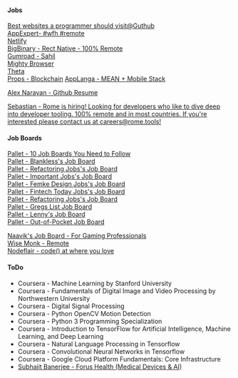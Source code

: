 
#### Jobs
[Best websites a programmer should visit@Guthub](https://github.com/sdmg15/Best-websites-a-programmer-should-visit#jobs)  
[AppExpert- #wfh #remote](https://twitter.com/AppExert)  
[Netlify](https://www.netlify.com/careers)  
[BigBinary - Rect Native - 100% Remote](https://bigbinary.com/jobs/react-native)  
[Gumroad - Sahil](https://www.notion.so/Jobs-f43f816013b2405aa41ddefb663a4a38#98239b20e8b7400ab2d3901559718509)  
[Mighty Browser](https://www.notion.so/Mighty-is-hiring-945d3168d3e34a37883ca4d823ed734f)  
[Theta](https://pallet.xyz/list/lennys-jobs/job/7ba89758-d733-4716-9b91-86d9b741858d)  
[Props - Blockchain](https://jobs.gohire.io/props-0ds2x7xe/front-end-blockchain-engineer-40634/)
[AppLanga - MEAN + Mobile Stack](https://www.applanga.com/jobs)  

[Alex Narayan - Github Resume](https://gigatexal.github.io/)  

[Sebastian - Rome is hiring! Looking for developers who like to dive deep into developer tooling. 100% remote and in most countries. If you're interested please contact us at careers@rome.tools!](@sebmck)  

#### Job Boards
[Pallet - 10 Job Boards You Need to Follow](https://www.newsletter.pallet.xyz/10-job-boards-you-need-to-follow/)  
[Pallet - Blankless's Job Board](https://pallet.xyz/list/bankless/jobs)  
[Pallet -  Refactoring Jobs's Job Board](https://pallet.xyz/list/refactoring-jobs/jobs)  
[Pallet - Important Jobs's Job Board](https://pallet.xyz/list/important-jobs/jobs)  
[Pallet - Femke Design Jobs's Job Board](https://pallet.xyz/list/femkedesign-jobs/jobs)  
[Pallet - Fintech Today Jobs's Job Board](https://pallet.xyz/list/ftt-jobs/jobs)  
[Pallet -  Refactoring Jobs's Job Board](https://pallet.xyz/list/refactoring-jobs/jobs)  
[Pallet -  Gregs List Job Board](https://pallet.xyz/list/gregslist/jobs)  
[Pallet -  Lenny's Job Board](https://pallet.xyz/list/lennys-jobs/jobs)  
[Pallet -  Out-of-Pocket Job Board](https://pallet.xyz/list/out-of-pocket-jobs/jobs)  

[Naavik's Job Board - For Gaming Professionals](https://pallet.xyz/list/naavik-jobs/jobs)  
[Wise Monk - Remote](https://www.wisemonk.co/)  
[Nodeflair - code() at where you love](https://www.nodeflair.com/)  


#### ToDo
* Coursera - Machine Learning by Stanford University
* Coursera - Fundamentals of Digital Image and Video Processing by Northwestern University
* Coursera - Digital Signal Processing
* Coursera - Python OpenCV Motion Detection
* Coursera - Python 3 Programming Specialization
* Coursera - Introduction to TensorFlow for Artificial Intelligence, Machine Learning, and Deep Learning
* Coursera - Natural Language Processing in Tensorflow
* Coursera - Convolutional Neural Networks in Tensorflow
* Coursera - Google Cloud Platform Fundamentals: Core Infrastructure
* [Subhajit Banerjee - Forus Health (Medical Devices & AI)](https://www.linkedin.com/in/subhajit-banerjee-purnapatra/)
